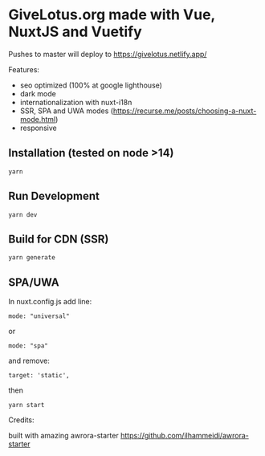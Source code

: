 # GiveLotus.org made with Vue, NuxtJS and Vuetify

Pushes to master will deploy to https://givelotus.netlify.app/

Features:

- seo optimized (100% at google lighthouse)
- dark mode
- internationalization with nuxt-i18n
- SSR, SPA and UWA modes (https://recurse.me/posts/choosing-a-nuxt-mode.html)
- responsive

## Installation (tested on node >14)

```
yarn
```

## Run Development

```
yarn dev
```

## Build for CDN (SSR)

```
yarn generate
```

##  SPA/UWA

In nuxt.config.js add line:

```
mode: "universal"
```

or

```
mode: "spa"
```

and remove:

```
target: 'static',
```

then

```
yarn start
```

Credits:

built with amazing awrora-starter https://github.com/ilhammeidi/awrora-starter
